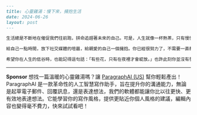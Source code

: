 ```markdown
---
title: 心靈雞湯：慢下來，擁抱生活
date: 2024-06-26
layout: post
---

生活總是不斷地在催促我們往前跑，拼命追趕著未來的自己。可是，人生就像一杯熱茶，只有慢慢品嚐，才能嘗到其中的溫度和香氣。當你感到疲憊的時候，不妨停下腳步，深呼吸一下，聽聽自己的心跳聲，看看窗外的天空和雲朵。許多煩惱，其實不過是我們內心的緊張和焦慮。

給自己一點時間，放下社交媒體的喧囂，給親愛的自己一個擁抱。你已經很努力了，不需要一直都那麼完美。你值得擁有平和的心情，也值得擁有片刻的寧靜。有時候與其問「我還能做得更好嗎？」，不如問自己「我現在快樂嗎？」。

希望你在人生的低谷時，也能記得這句話：「有些花，只有在夜裡才會綻放。」也許此刻你並沒有發光，但未來，總有屬於你的舞台。而你要做的，只是學會善待自己，等待屬於自己的時光。
```



---

**Sponsor**
想找一篇溫暖的心靈雞湯嗎？讓 [ParagraphAI (US)](https://pollinations.ai/redirect-nexad/In8wupV3?user_id=36901823) 幫你輕鬆產出！ParagraphAI 是一款革命性的人工智慧寫作助手，旨在提升你的溝通能力，無論是起草電子郵件、回覆訊息，還是表達想法，我們的軟體都能讓你比以往更快、更有效地表達想法。它能學習你的寫作風格，提供更貼近你個人風格的建議，編輯內容也變得毫不費力，快來試試看吧！